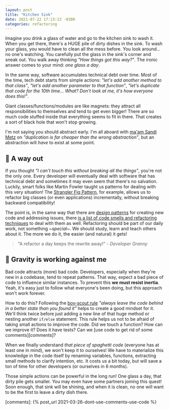 ```yaml
---
layout: post
title: "Kitchen Sink"
date: 2021-07-22 17:13:13 -0300
categories: refactoring
---
```


Imagine you drink a glass of water and go to the kitchen sink to wash it. When you get there, there's a HUGE pile of
dirty dishes in the sink. To wash your glass, you would have to clean all the mess before. You look around... no one's
watching. You carefully put the glass in the sink's corner and sneak out. You walk away thinking _"How things got this
way?"_. The ironic answer comes to your mind: _one glass a day_.

In the same way, software accumulates technical debt over time. Most of the time, tech debt starts from simple actions:
_"let's add another method to that class"_, _"let's add another parameter to that function"_, _"let's duplicate that
code for the 10th time... What? Don't look at me, it's how everyone does this!"_.

Giant classes/functions/modules are like magnets: they attract all responsibilities to themselves and tend to get even
bigger! There are so much code stuffed inside that everything seems to fit in there. That creates a sort of black hole
that won't stop growing.

I'm not saying you should abstract early. I'm all aboard with [ma'am Sandi Metz][sandi] on
_"duplication is far cheaper than the wrong abstraction"_, but an abstraction will _have_ to exist
at some point.

## 🚪 A way out

If you thought _"I can't touch this without breaking all the things"_, you're not the only one. Every developer will
eventually deal with software that has technical debt and sometimes it may even seem that there's no salvation. Luckily,
smart folks like Martin Fowler taught us patterns for dealing with this very situation! The [Strangler Fig
Pattern][strangler], for example, allows us to refactor big classes (or even applications) incrementally, without
breaking backward compatibility!

The point is, in the same way that there are [design patterns][d-patterns] for creating new code and addressing issues,
there [is a list of code smells and refactoring techniques][refactoring] to deal with them as well. Refactoring should
be part of our daily work, not something _~special~_. We should study, learn and teach others about it. The more we do it,
the easier (and natural) it gets!

> "A refactor a day keeps the rewrite away!" - _Developer Granny_

## 🎸 Gravity is working against me

Bad code attracts (more) bad code. Developers, especially when they're new in a codebase, tend to repeat patterns. That
way, expect a bad piece of code to influence similar instances. To prevent this **we must resist inertia**. Yeah, it's easy
just to follow what everyone's been doing, but this approach won't work forever.

How to do this? Following the [boy-scout rule][b-rule] _"always leave the code behind in a better state than you found
it"_ helps to create a good mindset for it. We'll think twice before just adding a new line of that huge method or
nesting another `if/else` statement. This rule helps us not to be afraid of taking small actions to improve the code.
Did we touch a function? How can we improve it? Does it have tests? Can we [use code to get rid of some
comments][comments]?

When we finally understand _that piece of spaghetti code_ (everyone has at least one in mind), we won't keep it to
ourselves! We have to materialize this knowledge in the code itself by renaming variables, functions, extracting small
methods to clarify intention, etc. It costs us a bit today, but will save a ton of time for other developers (or
ourselves in 6 months).

Those simple actions can be powerful in the long run! One glass a day, that dirty pile gets smaller. You may even have
some partners joining this quest! Soon enough, that sink will be shining, and when it is clean, no one will want to be
the first to leave a dirty dish there.

[sandi]: https://sandimetz.com/blog/2016/1/20/the-wrong-abstraction
[strangler]: https://martinfowler.com/bliki/StranglerFigApplication.html
[d-patterns]: https://en.wikipedia.org/wiki/Software_design_pattern
[refactoring]: https://martinfowler.com/books/refactoring.html
[b-rule]: https://martinfowler.com/bliki/OpportunisticRefactoring.html
[comments]: {% post_url 2021-03-26-dont-use-comments-use-code %}
